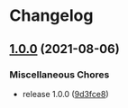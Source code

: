 # Changelog

## [1.0.0](https://www.github.com/rajesh-nitc/gcp-foundation/compare/v1.4.0...v1.0.0) (2021-08-06)


### Miscellaneous Chores

* release 1.0.0 ([9d3fce8](https://www.github.com/rajesh-nitc/gcp-foundation/commit/9d3fce8bb8aba3de184460ed1b28ad3877865fd9))
